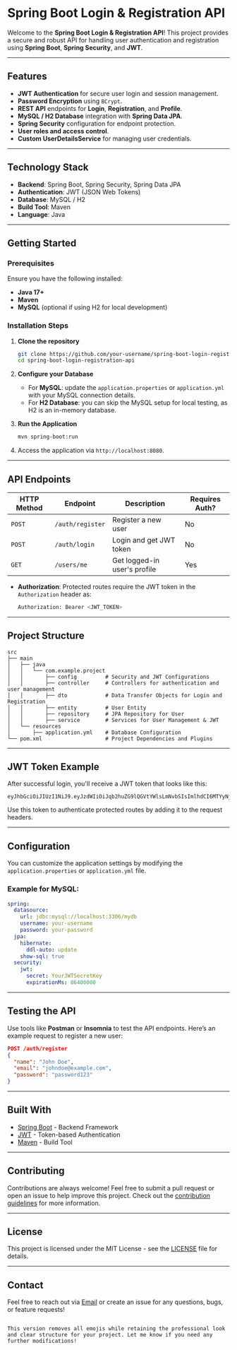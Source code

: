 # Spring Boot Login & Registration API

Welcome to the **Spring Boot Login & Registration API**! This project provides a secure and robust API for handling user authentication and registration using **Spring Boot**, **Spring Security**, and **JWT**.

---

## Features

- **JWT Authentication** for secure user login and session management.
- **Password Encryption** using `BCrypt`.
- **REST API** endpoints for **Login**, **Registration**, and **Profile**.
- **MySQL / H2 Database** integration with **Spring Data JPA**.
- **Spring Security** configuration for endpoint protection.
- **User roles and access control**.
- **Custom UserDetailsService** for managing user credentials.

---

## Technology Stack

- **Backend**: Spring Boot, Spring Security, Spring Data JPA
- **Authentication**: JWT (JSON Web Tokens)
- **Database**: MySQL / H2
- **Build Tool**: Maven
- **Language**: Java

---

## Getting Started

### Prerequisites
Ensure you have the following installed:

- **Java 17+**
- **Maven**
- **MySQL** (optional if using H2 for local development)

### Installation Steps

1. **Clone the repository**
   ```bash
   git clone https://github.com/your-username/spring-boot-login-registration-api.git
   cd spring-boot-login-registration-api

2. **Configure your Database**

   - For **MySQL**: update the `application.properties` or `application.yml` with your MySQL connection details.
   - For **H2 Database**: you can skip the MySQL setup for local testing, as H2 is an in-memory database.

3. **Run the Application**
   ```bash
   mvn spring-boot:run
   ```

4. Access the application via `http://localhost:8080`.

---

## API Endpoints

| HTTP Method | Endpoint              | Description                   | Requires Auth? |
|-------------|-----------------------|-------------------------------|----------------|
| `POST`      | `/auth/register`       | Register a new user            | No             |
| `POST`      | `/auth/login`          | Login and get JWT token        | No             |
| `GET`       | `/users/me`            | Get logged-in user's profile   | Yes            |

- **Authorization**: Protected routes require the JWT token in the `Authorization` header as:  
  ```bash
  Authorization: Bearer <JWT_TOKEN>
  ```

---

## Project Structure

```
src
├── main
│   ├── java
│   │   └── com.example.project
│   │       ├── config         # Security and JWT Configurations
│   │       ├── controller     # Controllers for authentication and user management
│   │       ├── dto            # Data Transfer Objects for Login and Registration
│   │       ├── entity         # User Entity
│   │       ├── repository     # JPA Repository for User
│   │       ├── service        # Services for User Management & JWT
│   └── resources
│       ├── application.yml    # Database Configuration
└── pom.xml                    # Project Dependencies and Plugins
```

---

## JWT Token Example

After successful login, you'll receive a JWT token that looks like this:

```
eyJhbGciOiJIUzI1NiJ9.eyJzdWIiOiJqb2huZG9lQGVtYWlsLmNvbSIsImlhdCI6MTYyNjU5MjA1MywiZXhwIjoxNjI2NTk1NjUzfQ.SflKxwRJSMeKKF2QT4fwpMeJf36POk6yJV_adQssw5c
```

Use this token to authenticate protected routes by adding it to the request headers.

---

## Configuration

You can customize the application settings by modifying the `application.properties` or `application.yml` file.

### Example for MySQL:

```yaml
spring:
  datasource:
    url: jdbc:mysql://localhost:3306/mydb
    username: your-username
    password: your-password
  jpa:
    hibernate:
      ddl-auto: update
    show-sql: true
  security:
    jwt:
      secret: YourJWTSecretKey
      expirationMs: 86400000
```

---

## Testing the API

Use tools like **Postman** or **Insomnia** to test the API endpoints. Here’s an example request to register a new user:

```json
POST /auth/register
{
  "name": "John Doe",
  "email": "johndoe@example.com",
  "password": "password123"
}
```

---

## Built With

- [Spring Boot](https://spring.io/projects/spring-boot) - Backend Framework
- [JWT](https://jwt.io/) - Token-based Authentication
- [Maven](https://maven.apache.org/) - Build Tool

---

## Contributing

Contributions are always welcome! Feel free to submit a pull request or open an issue to help improve this project. Check out the [contribution guidelines](CONTRIBUTING.md) for more information.

---

## License

This project is licensed under the MIT License - see the [LICENSE](LICENSE) file for details.

---

## Contact

Feel free to reach out via [Email](mailto:your-email@example.com) or create an issue for any questions, bugs, or feature requests!
```

This version removes all emojis while retaining the professional look and clear structure for your project. Let me know if you need any further modifications!
